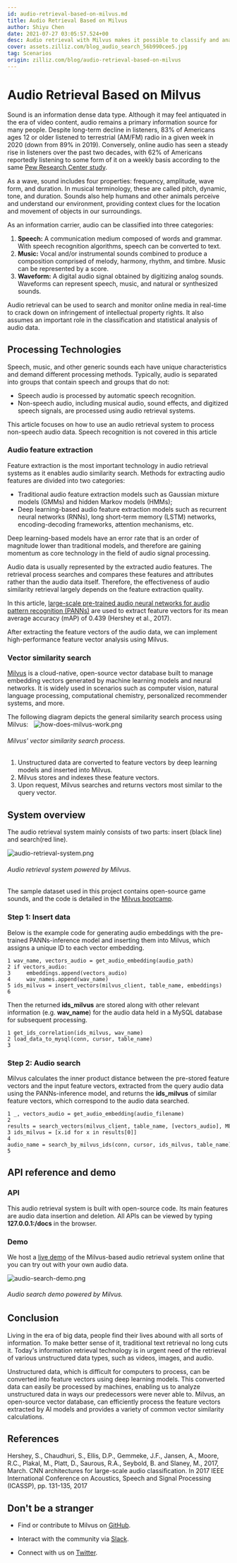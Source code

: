 ```yaml
---
id: audio-retrieval-based-on-milvus.md
title: Audio Retrieval Based on Milvus
author: Shiyu Chen
date: 2021-07-27 03:05:57.524+00
desc: Audio retrieval with Milvus makes it possible to classify and analyze sound data in real time.
cover: assets.zilliz.com/blog_audio_search_56b990cee5.jpg
tag: Scenarios
origin: zilliz.com/blog/audio-retrieval-based-on-milvus
---
```

  
# Audio Retrieval Based on Milvus
Sound is an information dense data type. Although it may feel antiquated in the era of video content, audio remains a primary information source for many people. Despite long-term decline in listeners, 83% of Americans ages 12 or older listened to terrestrial (AM/FM) radio in a given week in 2020 (down from 89% in 2019). Conversely, online audio has seen a steady rise in listeners over the past two decades, with 62% of Americans reportedly listening to some form of it on a weekly basis according to the same [Pew Research Center study](https://www.journalism.org/fact-sheet/audio-and-podcasting/).

As a wave, sound includes four properties: frequency, amplitude, wave form, and duration. In musical terminology, these are called pitch, dynamic, tone, and duration. Sounds also help humans and other animals perceive and understand our environment, providing context clues for the location and movement of objects in our surroundings.

As an information carrier, audio can be classified into three categories:

1. **Speech:** A communication medium composed of words and grammar. With speech recognition algorithms, speech can be converted to text.
2. **Music:** Vocal and/or instrumental sounds combined to produce a composition comprised of melody, harmony, rhythm, and timbre. Music can be represented by a score.
3. **Waveform:** A digital audio signal obtained by digitizing analog sounds. Waveforms can represent speech, music, and natural or synthesized sounds.

Audio retrieval can be used to search and monitor online media in real-time to crack down on infringement of intellectual property rights. It also assumes an important role in the classification and statistical analysis of audio data.

## Processing Technologies

Speech, music, and other generic sounds each have unique characteristics and demand different processing methods. Typically, audio is separated into groups that contain speech and groups that do not:

- Speech audio is processed by automatic speech recognition.
- Non-speech audio, including musical audio, sound effects, and digitized speech signals, are processed using audio retrieval systems. 

This article focuses on how to use an audio retrieval system to process non-speech audio data. Speech recognition is not covered in this article

### Audio feature extraction

Feature extraction is the most important technology in audio retrieval systems as it enables audio similarity search. Methods for extracting audio features are divided into two categories: 

- Traditional audio feature extraction models such as Gaussian mixture models (GMMs) and hidden Markov models (HMMs);
- Deep learning-based audio feature extraction models such as recurrent neural networks (RNNs), long short-term memory (LSTM) networks, encoding-decoding frameworks, attention mechanisms, etc.

Deep learning-based models have an error rate that is an order of magnitude lower than traditional models, and therefore are gaining momentum as core technology in the field of audio signal processing.

Audio data is usually represented by the extracted audio features. The retrieval process searches and compares these features and attributes rather than the audio data itself. Therefore, the effectiveness of audio similarity retrieval largely depends on the feature extraction quality.

In this article, [large-scale pre-trained audio neural networks for audio pattern recognition (PANNs)](https://github.com/qiuqiangkong/audioset_tagging_cnn) are used to extract feature vectors for its mean average accuracy (mAP) of 0.439 (Hershey et al., 2017).

After extracting the feature vectors of the audio data, we can implement high-performance feature vector analysis using Milvus.

### Vector similarity search

[Milvus](https://milvus.io/) is a cloud-native, open-source vector database built to manage embedding vectors generated by machine learning models and neural networks. It is widely used in scenarios such as computer vision, natural language processing, computational chemistry, personalized recommender systems, and more.

The following diagram depicts the general similarity search process using Milvus: 
   
![how-does-milvus-work.png](https://assets.zilliz.com/how_does_milvus_work_6926180543.png)
###### *Milvus' vector similarity search process.*

1. Unstructured data are converted to feature vectors by deep learning models and inserted into Milvus.
2. Milvus stores and indexes these feature vectors.
3. Upon request, Milvus searches and returns vectors most similar to the query vector.

## System overview

The audio retrieval system mainly consists of two parts: insert (black line) and search(red line).

![audio-retrieval-system.png](https://assets.zilliz.com/audio_retrieval_system_663a911c95.png)
###### *Audio retrieval system powered by Milvus.*

The sample dataset used in this project contains open-source game sounds, and the code is detailed in the [Milvus bootcamp](https://github.com/milvus-io/bootcamp/tree/master/solutions/audio_similarity_search).

### Step 1: Insert data

Below is the example code for generating audio embeddings with the pre-trained PANNs-inference model and inserting them into Milvus, which assigns a unique ID to each vector embedding.

```
1 wav_name, vectors_audio = get_audio_embedding(audio_path)  
2 if vectors_audio:    
3     embeddings.append(vectors_audio)  
4     wav_names.append(wav_name)  
5 ids_milvus = insert_vectors(milvus_client, table_name, embeddings)  
6 
```

Then the returned **ids_milvus** are stored along with other relevant information (e.g. **wav_name**) for the audio data held in a MySQL database for subsequent processing. 

```
1 get_ids_correlation(ids_milvus, wav_name)  
2 load_data_to_mysql(conn, cursor, table_name)    
3  
```

### Step 2: Audio search

Milvus calculates the inner product distance between the pre-stored feature vectors and the input feature vectors, extracted from the query audio data using the PANNs-inference model, and returns the **ids_milvus** of similar feature vectors, which correspond to the audio data searched.

```
1 _, vectors_audio = get_audio_embedding(audio_filename)    
2 results = search_vectors(milvus_client, table_name, [vectors_audio], METRIC_TYPE, TOP_K)  
3 ids_milvus = [x.id for x in results[0]]  
4 audio_name = search_by_milvus_ids(conn, cursor, ids_milvus, table_name)    
5
````

## API reference and demo

### API

This audio retrieval system is built with open-source code. Its main features are audio data insertion and deletion. All APIs can be viewed by typing **127.0.0.1:<port>/docs** in the browser. 





### Demo

We host a [live demo](https://zilliz.com/solutions ) of the Milvus-based audio retrieval system online that you can try out with your own audio data. 

![audio-search-demo.png](https://assets.zilliz.com/audio_search_demo_cae60625db.png)
###### *Audio search demo powered by Milvus.*

## Conclusion

Living in the era of big data, people find their lives abound with all sorts of information. To make better sense of it, traditional text retrieval no long cuts it. Today's information retrieval technology is in urgent need of the retrieval of various unstructured data types, such as videos, images, and audio.

Unstructured data, which is difficult for computers to process, can be converted into feature vectors using deep learning models. This converted data can easily be processed by machines, enabling us to analyze unstructured data in ways our predecessors were never able to. Milvus, an open-source vector database, can efficiently process the feature vectors extracted by AI models and provides a variety of common vector similarity calculations.

## References
Hershey, S., Chaudhuri, S., Ellis, D.P., Gemmeke, J.F., Jansen, A., Moore, R.C., Plakal, M., Platt, D., Saurous, R.A., Seybold, B. and Slaney, M., 2017, March. CNN architectures for large-scale audio classification. In 2017 IEEE International Conference on Acoustics, Speech and Signal Processing (ICASSP), pp. 131-135, 2017 

## Don't be a stranger

- Find or contribute to Milvus on [GitHub](https://github.com/milvus-io/milvus/).

- Interact with the community via [Slack](https://join.slack.com/t/milvusio/shared_invite/zt-e0u4qu3k-bI2GDNys3ZqX1YCJ9OM~GQ).

- Connect with us on [Twitter](https://twitter.com/milvusio).
  